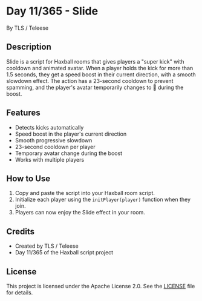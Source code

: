 
# Day 11/365 - Slide
By TLS / Teleese

## Description
Slide is a script for Haxball rooms that gives players a "super kick" with cooldown and animated avatar. When a player holds the kick for more than 1.5 seconds, they get a speed boost in their current direction, with a smooth slowdown effect. The action has a 23-second cooldown to prevent spamming, and the player's avatar temporarily changes to 👟 during the boost.

## Features
- Detects kicks automatically
- Speed boost in the player's current direction
- Smooth progressive slowdown
- 23-second cooldown per player
- Temporary avatar change during the boost
- Works with multiple players

## How to Use
1. Copy and paste the script into your Haxball room script.
2. Initialize each player using the `initPlayer(player)` function when they join.
3. Players can now enjoy the Slide effect in your room.

## Credits
- Created by TLS / Teleese
- Day 11/365 of the Haxball script project

## License
This project is licensed under the Apache License 2.0. See the [LICENSE](LICENSE) file for details.
